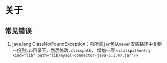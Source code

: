 # 关于

## 常见错误
1. java.lang.ClassNotFoundException：将所需`jar`包从`maven`安装路径中复制一份到`lib`目录下，然后修改`.classpath`，
增加一项 `<classpathentry kind="lib" path="lib/mysql-connector-java-5.1.47.jar"/>`